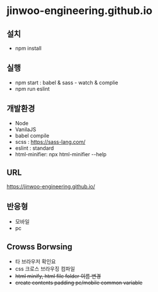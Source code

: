 # jinwoo-engineering.github.io

## 설치
* npm install


## 실행
* npm start : babel & sass - watch & complie
* npm run eslint


## 개발환경
* Node
* VanilaJS
* babel compile
* scss : https://sass-lang.com/
* eslint : standard
* html-minifier: npx html-minifier --help 


## URL 
https://jinwoo-engineering.github.io/


## 반응형
* 모바일
* pc


## Crowss Borwsing
* 타 브라우저 확인요
* css 크로스 브라우징 컴파일
* ~~html minify, html file folder 이름 변경~~
* ~~create contents padding pc/mobile common variable~~



